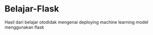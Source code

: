 # Belajar-Flask

Hasil dari belajar otodidak mengenai deploying machine learning model menggunakan flask
